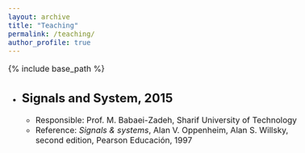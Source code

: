 ```yaml
---
layout: archive
title: "Teaching"
permalink: /teaching/
author_profile: true
---
```


<style type="text/css"> body{ font-size: 12pt; } </style>

{% include base_path %}

<!-- * ## [Machine Learning](https://sites.google.com/site/marianneclausel/home/lectures-2021-2022/m1-nlp-sco?authuser=0){:target="_blank" rel="noopener"}

  * 2021, 2022, [IDMC](https://idmc.univ-lorraine.fr/){:target="_blank" rel="noopener"}

* ## [Statistics and Probability](https://sites.google.com/site/marianneclausel/home/lectures-2021-2022/m1-nlp-sco?authuser=0){:target="_blank" rel="noopener"}

  * 2021, [IDMC](https://idmc.univ-lorraine.fr/){:target="_blank" rel="noopener"}

* ## [Advanced Artificial Intelligence](https://telecomnancy.univ-lorraine.fr/training/3eme-annee/?lang=en){:target="_blank" rel="noopener"}

  * 2022, [Telecom Nancy](https://telecomnancy.univ-lorraine.fr/?lang=en){:target="_blank" rel="noopener"} -->

* ## Signals and System, 2015

  * Responsible: Prof. M. Babaei-Zadeh, Sharif University of Technology
  * Reference: *Signals & systems*, Alan V. Oppenheim, ‪Alan S. Willsky, second edition, Pearson Educación, 1997
